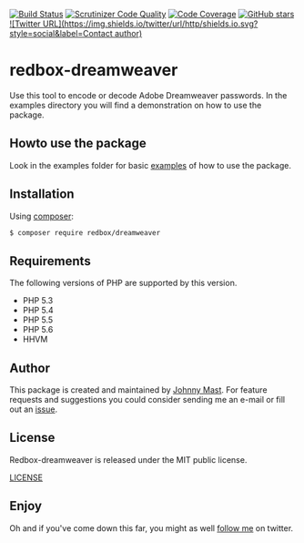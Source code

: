 [![Build Status](https://travis-ci.org/johnnymast/redbox-dreamweaver.svg?branch=master)](https://travis-ci.org/johnnymast/redbox-dreamweaver)
[![Scrutinizer Code Quality](https://scrutinizer-ci.com/g/johnnymast/redbox-dreamweaver/badges/quality-score.png?b=master)](https://scrutinizer-ci.com/g/johnnymast/redbox-dreamweaver/?branch=master)
[![Code Coverage](https://scrutinizer-ci.com/g/johnnymast/redbox-dreamweaver/badges/coverage.png?b=master)](https://scrutinizer-ci.com/g/johnnymast/redbox-dreamweaver/?branch=master)
[![GitHub stars](https://img.shields.io/badge/HHVM-Ready-green.svg)](http://hhvm.com/)
[![Twitter URL](https://img.shields.io/twitter/url/http/shields.io.svg?style=social&label=Contact author)](https://twitter.com/intent/tweet?text=@mastjohnny)


# redbox-dreamweaver

Use this tool to encode or decode Adobe Dreamweaver passwords. In the examples directory you will find a demonstration on how to use the package.

## Howto use the package
Look in the examples folder for basic [examples](examples) of how to use the package.

## Installation

Using [composer](https://packagist.org/packages/redbox/dreamweaver):

```bash
$ composer require redbox/dreamweaver
```
## Requirements

The following versions of PHP are supported by this version.

+ PHP 5.3
+ PHP 5.4
+ PHP 5.5
+ PHP 5.6
+ HHVM


## Author

This package is created and maintained by [Johnny Mast](https://github.com/johnnymast). For feature requests and suggestions
you could consider sending me an e-mail or fill out an [issue](https://github.com/johnnymast/redbox-dreamweaver/issues).

## License

Redbox-dreamweaver is released under the MIT public license.

[LICENSE](LICENSE.md)

## Enjoy

Oh and if you've come down this far, you might as well [follow me](https://twitter.com/mastjohnny) on twitter.